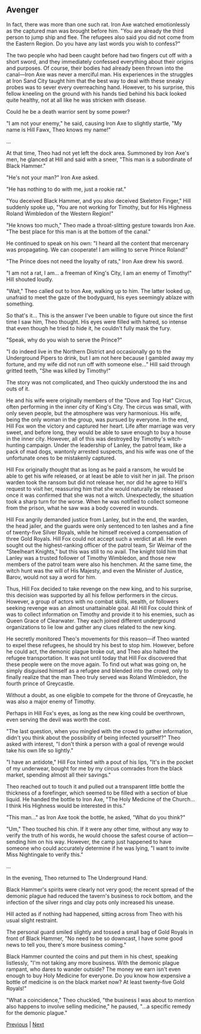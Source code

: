 ## Avenger
In fact, there was more than one such rat. Iron Axe watched emotionlessly as the captured man was brought before him. "You are already the third person to jump ship and flee. The refugees also said you did not come from the Eastern Region. Do you have any last words you wish to confess?"



The two people who had been caught before had two fingers cut off with a short sword, and they immediately confessed everything about their origins and purposes. Of course, their bodies had already been thrown into the canal—Iron Axe was never a merciful man. His experiences in the struggles at Iron Sand City taught him that the best way to deal with these sneaky probes was to sever every overreaching hand. However, to his surprise, this fellow kneeling on the ground with his hands tied behind his back looked quite healthy, not at all like he was stricken with disease.



Could he be a death warrior sent by some power?



"I am not your enemy," he said, causing Iron Axe to slightly startle, "My name is Hill Fawx, Theo knows my name!"



...



At that time, Theo had not yet left the dock area. Summoned by Iron Axe's men, he glanced at Hill and said with a sneer, "This man is a subordinate of Black Hammer."



"He's not your man?" Iron Axe asked.



"He has nothing to do with me, just a rookie rat."



"You deceived Black Hammer, and you also deceived Skeleton Finger," Hill suddenly spoke up, "You are not working for Timothy, but for His Highness Roland Wimbledon of the Western Region!"



"He knows too much," Theo made a throat-slitting gesture towards Iron Axe. "The best place for this man is at the bottom of the canal."



He continued to speak on his own: "I heard all the content that mercenary was propagating. We can cooperate! I am willing to serve Prince Roland!"



"The Prince does not need the loyalty of rats," Iron Axe drew his sword.



"I am not a rat, I am... a freeman of King's City, I am an enemy of Timothy!" Hill shouted loudly.



"Wait," Theo called out to Iron Axe, walking up to him. The latter looked up, unafraid to meet the gaze of the bodyguard, his eyes seemingly ablaze with something.



So that's it... This is the answer I've been unable to figure out since the first time I saw him, Theo thought. His eyes were filled with hatred, so intense that even though he tried to hide it, he couldn't fully mask the fury.



"Speak, why do you wish to serve the Prince?"



"I do indeed live in the Northern District and occasionally go to the Underground Pipers to drink, but I am not here because I gambled away my fortune, and my wife did not run off with someone else..." Hill said through gritted teeth, "She was killed by Timothy!"



The story was not complicated, and Theo quickly understood the ins and outs of it.



He and his wife were originally members of the "Dove and Top Hat" Circus, often performing in the inner city of King's City. The circus was small, with only seven people, but the atmosphere was very harmonious. His wife, being the only woman in the group, was pursued by everyone. In the end, Hill Fox won the victory and captured her heart. Life after marriage was very sweet, and before long, they would be able to save enough to buy a house in the inner city. However, all of this was destroyed by Timothy's witch-hunting campaign. Under the leadership of Lanley, the patrol team, like a pack of mad dogs, wantonly arrested suspects, and his wife was one of the unfortunate ones to be mistakenly captured.



Hill Fox originally thought that as long as he paid a ransom, he would be able to get his wife released, or at least be able to visit her in jail. The prison warden took the ransom but did not release her, nor did he agree to Hill's request to visit her, reassuring him that she would naturally be released once it was confirmed that she was not a witch. Unexpectedly, the situation took a sharp turn for the worse. When he was notified to collect someone from the prison, what he saw was a body covered in wounds.



Hill Fox angrily demanded justice from Lanley, but in the end, the warden, the head jailer, and the guards were only sentenced to ten lashes and a fine of twenty-five Silver Royals, while he himself received a compensation of three Gold Royals. Hill Fox could not accept such a verdict at all. He even sought out the highest-ranking officer of the patrol team, Sir Weimar of the "Steelheart Knights," but this was still to no avail. The knight told him that Lanley was a trusted follower of Timothy Wimbledon, and those new members of the patrol team were also his henchmen. At the same time, the witch hunt was the will of His Majesty, and even the Minister of Justice, Barov, would not say a word for him.



Thus, Hill Fox decided to take revenge on the new king, and to his surprise, this decision was supported by all his fellow performers in the circus. However, a group of actors with no combat skills, wealth, or followers seeking revenge was an almost unattainable goal. All Hill Fox could think of was to collect information on Timothy and provide it to his enemies, such as Queen Grace of Clearwater. They each joined different underground organizations to lie low and gather any clues related to the new king.



He secretly monitored Theo's movements for this reason—if Theo wanted to expel these refugees, he should try his best to stop him. However, before he could act, the demonic plague broke out, and Theo also halted the refugee transportation. It was not until today that Hill Fox discovered that these people were on the move again. To find out what was going on, he simply disguised himself as a refugee and blended into the crowd, only to finally realize that the man Theo truly served was Roland Wimbledon, the fourth prince of Greycastle.



Without a doubt, as one eligible to compete for the throne of Greycastle, he was also a major enemy of Timothy.



Perhaps in Hill Fox's eyes, as long as the new king could be overthrown, even serving the devil was worth the cost.



"The last question, when you mingled with the crowd to gather information, didn't you think about the possibility of being infected yourself?" Theo asked with interest, "I don't think a person with a goal of revenge would take his own life so lightly."



"I have an antidote," Hill Fox hinted with a pout of his lips, "It's in the pocket of my underwear, bought for me by my circus comrades from the black market, spending almost all their savings."



Theo reached out to touch it and pulled out a transparent little bottle the thickness of a forefinger, which seemed to be filled with a section of blue liquid. He handed the bottle to Iron Axe, "The Holy Medicine of the Church... I think His Highness would be interested in this."



"This man..." as Iron Axe took the bottle, he asked, "What do you think?"



"Um," Theo touched his chin. If it were any other time, without any way to verify the truth of his words, he would choose the safest course of action—sending him on his way. However, the camp just happened to have someone who could accurately determine if he was lying, "I want to invite Miss Nightingale to verify this."



...



In the evening, Theo returned to The Underground Hand.



Black Hammer's spirits were clearly not very good; the recent spread of the demonic plague had reduced the tavern's business to rock bottom, and the infection of the silver rings and clay pots only increased his unease.



Hill acted as if nothing had happened, sitting across from Theo with his usual slight restraint.



The personal guard smiled slightly and tossed a small bag of Gold Royals in front of Black Hammer, "No need to be so downcast, I have some good news to tell you, there's more business coming."



Black Hammer counted the coins and put them in his chest, speaking listlessly, "I'm not taking any more business. With the demonic plague rampant, who dares to wander outside? The money we earn isn't even enough to buy Holy Medicine for everyone. Do you know how expensive a bottle of medicine is on the black market now? At least twenty-five Gold Royals!"



"What a coincidence," Theo chuckled, "the business I was about to mention also happens to involve selling medicine," he paused, "...a specific remedy for the demonic plague."





[Previous](CH0224.md) | [Next](CH0226.md)
